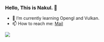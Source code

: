 ###  Hello, This is Nakul. 👋

- 🌱 I’m currently learning Opengl and Vulkan.
- 📫 How to reach me: <a href = "nakulshahdadpuri3141@gmail.com"> Mail </a>

<img src="https://github-readme-stats.vercel.app/api?username=nakul-shahdadpuri">
<!--
**nakul-shahdadpuri/nakul-shahdadpuri** is a ✨ _special_ ✨ repository because its `README.md` (this file) appears on your GitHub profile.

Here are some ideas to get you started:

- 🔭 I’m currently working on ...

- 👯 I’m looking to collaborate on ...
- 🤔 I’m looking for help with ...
- 💬 Ask me about ...
- 📫 How to reach me: ...
- 😄 Pronouns: ...
- ⚡ Fun fact: ...
-->

